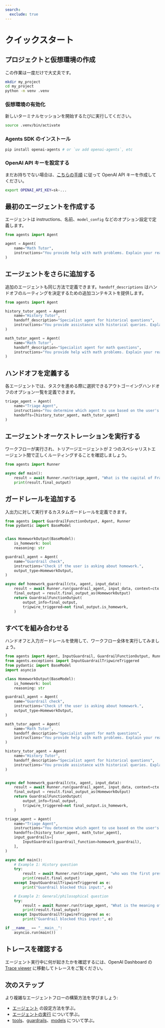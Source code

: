 ```yaml
---
search:
  exclude: true
---
```

# クイックスタート

## プロジェクトと仮想環境の作成

この作業は一度だけで大丈夫です。

```bash
mkdir my_project
cd my_project
python -m venv .venv
```

### 仮想環境の有効化

新しいターミナルセッションを開始するたびに実行してください。

```bash
source .venv/bin/activate
```

### Agents SDK のインストール

```bash
pip install openai-agents # or `uv add openai-agents`, etc
```

### OpenAI API キーを設定する

まだお持ちでない場合は、[こちらの手順](https://platform.openai.com/docs/quickstart#create-and-export-an-api-key) に従って OpenAI API キーを作成してください。

```bash
export OPENAI_API_KEY=sk-...
```

## 最初のエージェントを作成する

エージェントは instructions、名前、`model_config` などのオプション設定で定義します。

```python
from agents import Agent

agent = Agent(
    name="Math Tutor",
    instructions="You provide help with math problems. Explain your reasoning at each step and include examples",
)
```

## エージェントをさらに追加する

追加のエージェントも同じ方法で定義できます。`handoff_descriptions` はハンドオフのルーティングを決定するための追加コンテキストを提供します。

```python
from agents import Agent

history_tutor_agent = Agent(
    name="History Tutor",
    handoff_description="Specialist agent for historical questions",
    instructions="You provide assistance with historical queries. Explain important events and context clearly.",
)

math_tutor_agent = Agent(
    name="Math Tutor",
    handoff_description="Specialist agent for math questions",
    instructions="You provide help with math problems. Explain your reasoning at each step and include examples",
)
```

## ハンドオフを定義する

各エージェントでは、タスクを進める際に選択できるアウトゴーイングハンドオフのオプション一覧を定義できます。

```python
triage_agent = Agent(
    name="Triage Agent",
    instructions="You determine which agent to use based on the user's homework question",
    handoffs=[history_tutor_agent, math_tutor_agent]
)
```

## エージェントオーケストレーションを実行する

ワークフローが実行され、トリアージエージェントが 2 つのスペシャリストエージェント間で正しくルーティングすることを確認しましょう。

```python
from agents import Runner

async def main():
    result = await Runner.run(triage_agent, "What is the capital of France?")
    print(result.final_output)
```

## ガードレールを追加する

入出力に対して実行するカスタムガードレールを定義できます。

```python
from agents import GuardrailFunctionOutput, Agent, Runner
from pydantic import BaseModel


class HomeworkOutput(BaseModel):
    is_homework: bool
    reasoning: str

guardrail_agent = Agent(
    name="Guardrail check",
    instructions="Check if the user is asking about homework.",
    output_type=HomeworkOutput,
)

async def homework_guardrail(ctx, agent, input_data):
    result = await Runner.run(guardrail_agent, input_data, context=ctx.context)
    final_output = result.final_output_as(HomeworkOutput)
    return GuardrailFunctionOutput(
        output_info=final_output,
        tripwire_triggered=not final_output.is_homework,
    )
```

## すべてを組み合わせる

ハンドオフと入力ガードレールを使用して、ワークフロー全体を実行してみましょう。

```python
from agents import Agent, InputGuardrail, GuardrailFunctionOutput, Runner
from agents.exceptions import InputGuardrailTripwireTriggered
from pydantic import BaseModel
import asyncio

class HomeworkOutput(BaseModel):
    is_homework: bool
    reasoning: str

guardrail_agent = Agent(
    name="Guardrail check",
    instructions="Check if the user is asking about homework.",
    output_type=HomeworkOutput,
)

math_tutor_agent = Agent(
    name="Math Tutor",
    handoff_description="Specialist agent for math questions",
    instructions="You provide help with math problems. Explain your reasoning at each step and include examples",
)

history_tutor_agent = Agent(
    name="History Tutor",
    handoff_description="Specialist agent for historical questions",
    instructions="You provide assistance with historical queries. Explain important events and context clearly.",
)


async def homework_guardrail(ctx, agent, input_data):
    result = await Runner.run(guardrail_agent, input_data, context=ctx.context)
    final_output = result.final_output_as(HomeworkOutput)
    return GuardrailFunctionOutput(
        output_info=final_output,
        tripwire_triggered=not final_output.is_homework,
    )

triage_agent = Agent(
    name="Triage Agent",
    instructions="You determine which agent to use based on the user's homework question",
    handoffs=[history_tutor_agent, math_tutor_agent],
    input_guardrails=[
        InputGuardrail(guardrail_function=homework_guardrail),
    ],
)

async def main():
    # Example 1: History question
    try:
        result = await Runner.run(triage_agent, "who was the first president of the united states?")
        print(result.final_output)
    except InputGuardrailTripwireTriggered as e:
        print("Guardrail blocked this input:", e)

    # Example 2: General/philosophical question
    try:
        result = await Runner.run(triage_agent, "What is the meaning of life?")
        print(result.final_output)
    except InputGuardrailTripwireTriggered as e:
        print("Guardrail blocked this input:", e)

if __name__ == "__main__":
    asyncio.run(main())
```

## トレースを確認する

エージェント実行中に何が起きたかを確認するには、OpenAI Dashboard の [Trace viewer](https://platform.openai.com/traces) に移動してトレースをご覧ください。

## 次のステップ

より複雑なエージェントフローの構築方法を学びましょう:

-   [エージェント](agents.md) の設定方法を学ぶ。  
-   [エージェントの実行](running_agents.md) について学ぶ。  
-   [tools](tools.md)、[guardrails](guardrails.md)、[models](models/index.md) について学ぶ。